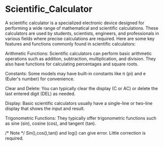# Scientific_Calculator
A scientific calculator is a specialized electronic device designed for performing a wide range of mathematical and scientific calculations. These calculators are used by students, scientists, engineers, and professionals in various fields where precise calculations are required.
Here are some key features and functions commonly found in scientific calculators:

Arithmetic Functions: Scientific calculators can perform basic arithmetic operations such as addition, subtraction, multiplication, and division. They also have functions for calculating percentages and square roots.  

Constants: Some models may have built-in constants like π (pi) and e (Euler's number) for convenience.

Clear and Delete: You can typically clear the display (C or AC) or delete the last entered digit (DEL) as needed.

Display: Basic scientific calculators usually have a single-line or two-line display that shows the input and result.

Trigonometric Functions: They typically offer trigonometric functions such as sine (sin), cosine (cos), and tangent (tan).


/* Note */
Sin(),cos(),tan() and log() can give error. Little correction is required.
